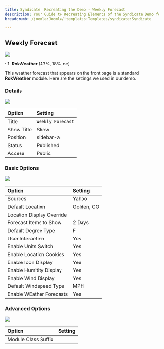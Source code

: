 ```yaml
---
title: Syndicate: Recreating the Demo - Weekly Forecast
description: Your Guide to Recreating Elements of the Syndicate Demo for Joomla
breadcrumb: /joomla:Joomla/!templates:Templates/syndicate:Syndicate

---
```


Weekly Forecast
-----

![][demo]

:   1. **RokWeather** [43%, 18%, ne]

This weather forecast that appears on the front page is a standard **RokWeather** module. Here are the settings we used in our demo.

### Details

![][demo2]

| Option     | Setting           |
| :--------- | :--------------   |
| Title      | `Weekly Forecast` |
| Show Title | Show              |
| Position   | sidebar-a         |
| Status     | Published         |
| Access     | Public            |

### Basic Options

![][demo3]

| Option                    | Setting    |
| :-------                  | :--------  |
| Sources                   | Yahoo      |
| Default Location          | Golden, CO |
| Location Display Override |            |
| Forecast Items to Show    | 2 Days     |
| Default Degree Type       | F          |
| User Interaction          | Yes        |
| Enable Units Switch       | Yes        |
| Enable Location Cookies   | Yes        |
| Enable Icon Display       | Yes        |
| Enable Humitity Display   | Yes        |
| Enable Wind Display       | Yes        |
| Default Windspeed Type    | MPH        |
| Enable WEather Forecasts  | Yes        |

### Advanced Options

![][demo4]

| Option              | Setting  |
| :------------------ | :------- |
| Module Class Suffix |          |

[demo]: assets/demo_2.jpeg
[demo2]: assets/demo_2a.jpeg
[demo3]: assets/demo_2b.jpeg
[demo4]: assets/demo_2c.jpeg
